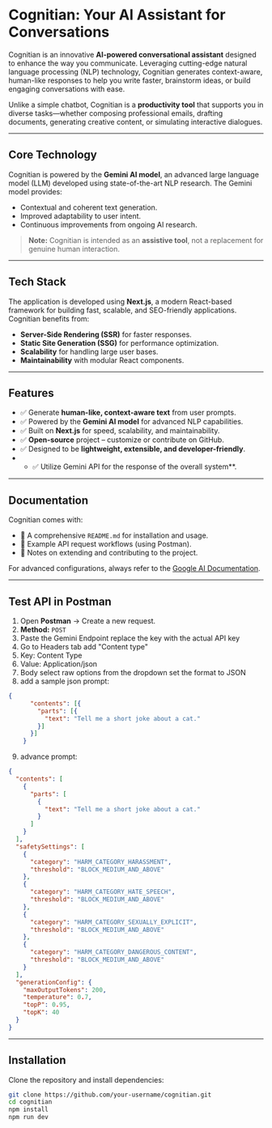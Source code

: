 # Cognitian: Your AI Assistant for Conversations  

Cognitian is an innovative **AI-powered conversational assistant** designed to enhance the way you communicate. Leveraging cutting-edge natural language processing (NLP) technology, Cognitian generates context-aware, human-like responses to help you write faster, brainstorm ideas, or build engaging conversations with ease.  

Unlike a simple chatbot, Cognitian is a **productivity tool** that supports you in diverse tasks—whether composing professional emails, drafting documents, generating creative content, or simulating interactive dialogues.  

---

## Core Technology  

Cognitian is powered by the **Gemini AI model**, an advanced large language model (LLM) developed using state-of-the-art NLP research. The Gemini model provides:  
- Contextual and coherent text generation.  
- Improved adaptability to user intent.  
- Continuous improvements from ongoing AI research.  

> **Note:** Cognitian is intended as an **assistive tool**, not a replacement for genuine human interaction.  

---

## Tech Stack  

The application is developed using **Next.js**, a modern React-based framework for building fast, scalable, and SEO-friendly applications. Cognitian benefits from:  

- **Server-Side Rendering (SSR)** for faster responses.  
- **Static Site Generation (SSG)** for performance optimization.  
- **Scalability** for handling large user bases.  
- **Maintainability** with modular React components.  

---

## Features  

- ✅ Generate **human-like, context-aware text** from user prompts.  
- ✅ Powered by the **Gemini AI model** for advanced NLP capabilities.  
- ✅ Built on **Next.js** for speed, scalability, and maintainability.  
- ✅ **Open-source** project – customize or contribute on GitHub.  
- ✅ Designed to be **lightweight, extensible, and developer-friendly**.
- - ✅ Utilize Gemini API for the response of the overall system**.    

---

## Documentation  

Cognitian comes with:  
- 📘 A comprehensive `README.md` for installation and usage.  
- 🔗 Example API request workflows (using Postman).  
- 📑 Notes on extending and contributing to the project.  

For advanced configurations, always refer to the [Google AI Documentation](https://ai.google.dev/docs).

---
## Test API in Postman
1. Open **Postman** → Create a new request.
2. **Method:** `POST`
3. Paste the Gemini Endpoint replace the key with the actual API key
4. Go to Headers tab add "Content type"
5. Key: Content Type
6. Value: Application/json
7. Body select raw options from the dropdown set the format to JSON
8. add a sample json prompt:  
```json
{
      "contents": [{
        "parts": [{
          "text": "Tell me a short joke about a cat."
        }]
      }]
    }
```
9. advance prompt: 

```json
{
  "contents": [
    {
      "parts": [
        {
          "text": "Tell me a short joke about a cat."
        }
      ]
    }
  ],
  "safetySettings": [
    {
      "category": "HARM_CATEGORY_HARASSMENT",
      "threshold": "BLOCK_MEDIUM_AND_ABOVE"
    },
    {
      "category": "HARM_CATEGORY_HATE_SPEECH",
      "threshold": "BLOCK_MEDIUM_AND_ABOVE"
    },
    {
      "category": "HARM_CATEGORY_SEXUALLY_EXPLICIT",
      "threshold": "BLOCK_MEDIUM_AND_ABOVE"
    },
    {
      "category": "HARM_CATEGORY_DANGEROUS_CONTENT",
      "threshold": "BLOCK_MEDIUM_AND_ABOVE"
    }
  ],
  "generationConfig": {
    "maxOutputTokens": 200,
    "temperature": 0.7,
    "topP": 0.95,
    "topK": 40
  }
}

```
---

## Installation  

Clone the repository and install dependencies:  

```bash
git clone https://github.com/your-username/cognitian.git
cd cognitian
npm install
npm run dev
